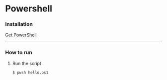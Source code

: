# Powershell 

### Installation

[Get PowerShell](https://github.com/PowerShell/PowerShell#get-powershell)

---

### How to run

1. Run the script

    ```bash
    $ pwsh hello.ps1
    ```
